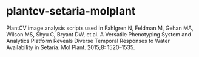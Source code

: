 # plantcv-setaria-molplant
PlantCV image analysis scripts used in Fahlgren N, Feldman M, Gehan MA, Wilson MS, Shyu C, Bryant DW, et al. A Versatile Phenotyping System and Analytics Platform Reveals Diverse Temporal Responses to Water Availability in Setaria. Mol Plant. 2015;8: 1520–1535.

